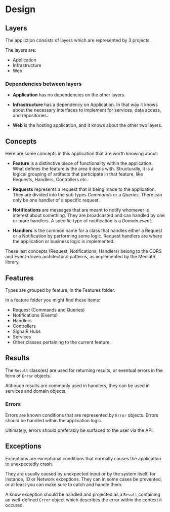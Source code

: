 # Design

## Layers

The appliction consists of layers which are represented by 3 projects.

The layers are:

* Application
* Infrastructure
* Web

### Dependencies between layers

* **Application** has no dependencies on the other layers.

* **Infrastructure** has a dependency on Application. In that way it knows about the necessary interfaces to implement for services, data access, and repositories.

* **Web** is the hosting application, and it knows about the other two layers.

## Concepts

Here are some concepts in this application that are worth knowing about:

* **Feature** is a distinctive piece of functionality within the application. What defines the feature is the area it deals with. Structurally, it is a logical grouping of artifacts that participate in that feature, like Requests, Handlers, Controllers etc.

* **Requests** represents a request that is being made to the application. They are divided into the sub types _Commands_ or a _Queries_. There can only be one handler of a specific request.

* **Notifications** are messages that are meant to notify whomever is interest about something. They are broadcasted and can handled by one or more handlers. A specific type of notification is a _Domain event_.

* **Handlers** is the common name for a class that handles either a Request or a Notification by performing some logic. Request handlers are where the application or business logic is implemented.

These last concepts (Request, Notifications, Handlers) belong to the CQRS and Event-driven architectural patterns, as implemented by the MediatR library.

## Features

Types are grouped by feature, in the Features folder.

In a feature folder you might find these items:

* Request (Commands and Queries)
* Notifications (Events)
* Handlers
* Controllers
* SignalR Hubs
* Services
* Other classes pertaining to the current feature.

## Results

The ``Result`` class(es) are used for returning results, or eventual errors in the form of ``Error`` objects.

Although results are commonly used in handlers, they can be used in services and domain objects.

### Errors

Errors are known conditions that are represented by ``Error`` objects. Errors should be handled within the application logic.

Ultimately, errors should preferably be surfaced to the user via the API.

## Exceptions

Exceptions are exceptional conditions that normally causes the application to unexpectedly crash.

They are usually caused by unexpected input or by the system itself, for instance, IO or Network exceptions. They can in some cases be prevented, or at least you can make sure to catch and handle them.

A know exception should be handled and projected as a ``Result`` containing an well-defined ``Error`` object which describes the error within the context it occured.